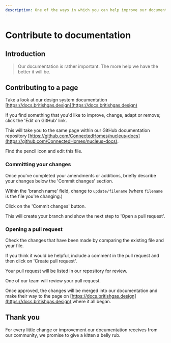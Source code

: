 ```yaml
---
description: One of the ways in which you can help improve our documentation.
---
```


# Contribute to documentation

## Introduction

> Our documentation is rather important. The more help we have the better it will be.

## Contributing to a page

Take a look at our design system documentation [https://docs.britishgas.design](https://docs.britishgas.design)

If you find something that you'd like to improve, change, adapt or remove; click the 'Edit on GitHub' link.

This will take you to the same page within our GitHub documentation repository [https://github.com/ConnectedHomes/nucleus-docs](https://github.com/ConnectedHomes/nucleus-docs).

Find the pencil icon and edit this file.

### Committing your changes

Once you've completed your amendments or additions, briefly describe your changes below the 'Commit changes' section.

Within the 'branch name' field, change to `update/filename` (where `filename` is the file you're changing.)

Click on the 'Commit changes' button.

This will create your branch and show the next step to 'Open a pull request'.

### Opening a pull request

Check the changes that have been made by comparing the existing file and your file.

If you think it would be helpful, include a comment in the pull request and then click on 'Create pull request'.

Your pull request will be listed in our repository for review.

One of our team will review your pull request.

Once approved, the changes will be merged into our documentation and make their way to the page on [https://docs.britishgas.design](https://docs.britishgas.design) where it all began.

## Thank you

For every little change or improvement our documentation receives from our community, we promise to give a kitten a belly rub.

